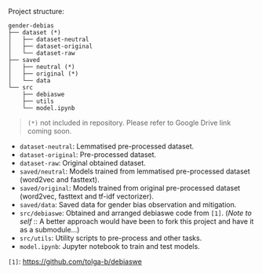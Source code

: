 Project structure:

```
gender-debias
├── dataset (*)
│   ├── dataset-neutral
│   ├── dataset-original
│   └── dataset-raw
├── saved 
│   ├── neutral (*)
│   ├── original (*)
│   └── data
└── src
    ├── debiaswe
    ├── utils
    └── model.ipynb
```

> `(*)` not included in repository. Please refer to Google Drive link coming soon.

* `dataset-neutral`: Lemmatised pre-processed dataset.
* `dataset-original`: Pre-processed dataset.
* `dataset-raw`: Original obtained dataset.
* `saved/neutral`: Models trained from lemmatised pre-processed dataset (word2vec and fasttext).
* `saved/original`: Models trained from original pre-processed dataset (word2vec, fasttext and tf-idf vectorizer).
* `saved/data`: Saved data for gender bias observation and mitigation.
* `src/debiaswe`: Obtained and arranged debiaswe code from `[1]`. (*Note to self* :: A better approach would have been to fork this project and have it as a submodule...)  
* `src/utils`: Utility scripts to pre-process and other tasks.
* `model.ipynb`: Jupyter notebook to train and test models.

`[1]`: https://github.com/tolga-b/debiaswe